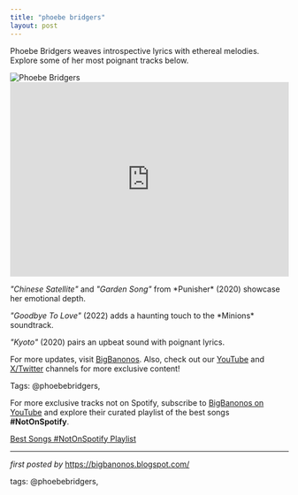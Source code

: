 ```yaml
---
title: "phoebe bridgers"
layout: post
---
```

<!-- Introductory Text -->
<p >Phoebe Bridgers weaves introspective lyrics with ethereal melodies. Explore some of her most poignant tracks below.</p> <!-- Featured Image -->
<div > <img src="https://i.ytimg.com/vi/W-Khe7DInxo/maxresdefault.jpg" alt="Phoebe Bridgers" />
</div> <!-- Spotify Playlist Embed -->
<div > <iframe src="https://open.spotify.com/embed/playlist/0VQ7xUTuE07BdEtPqXDOdg?utm_source=generator" width="100%" height="352" frameBorder="0" allowfullscreen="" allow="autoplay; clipboard-write; encrypted-media; fullscreen; picture-in-picture" loading="lazy"></iframe>
</div> <!-- Song Information -->
<div > <p><em>"Chinese Satellite"</em> and <em>"Garden Song"</em> from *Punisher* (2020) showcase her emotional depth.</p> <p><em>"Goodbye To Love"</em> (2022) adds a haunting touch to the *Minions* soundtrack.</p> <p><em>"Kyoto"</em> (2020) pairs an upbeat sound with poignant lyrics.</p>
</div> <!-- Footer Links -->
<div > <p>For more updates, visit <a href="https://bigbanonos.blogspot.com/" target="_blank">BigBanonos</a>. Also, check out our <a href="https://www.youtube.com/@BigBanonos" target="_blank">YouTube</a> and <a href="https://x.com/bigbanonos" target="_blank">X/Twitter</a> channels for more exclusive content!</p>
</div> <!-- Tags -->
<p >Tags: @phoebebridgers,</p>


<!--Subscribe and Playlist Links-->
<div>
    <p>For more exclusive tracks not on Spotify, subscribe to <a href="https://www.youtube.com/@BigBanonos" target="_blank">BigBanonos on YouTube</a> and explore their curated playlist of the best songs <strong>#NotOnSpotify</strong>.</p>
    <p><a href="https://www.youtube.com/playlist?list=PLtuNtuTatqI0kFahUCbtbfenC_ET5O_tr" target="_blank">Best Songs #NotOnSpotify Playlist<br /></a></p></div>

<hr />

<p><em>first posted by</em> <a href="https://bigbanonos.blogspot.com/" rel="noopener" target="_new">https://bigbanonos.blogspot.com/</a></p>

<p>tags: @phoebebridgers,</p>
